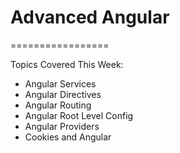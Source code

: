# Advanced Angular
=================

Topics Covered This Week:

  * Angular Services
  * Angular Directives
  * Angular Routing
  * Angular Root Level Config
  * Angular Providers
  * Cookies and Angular
